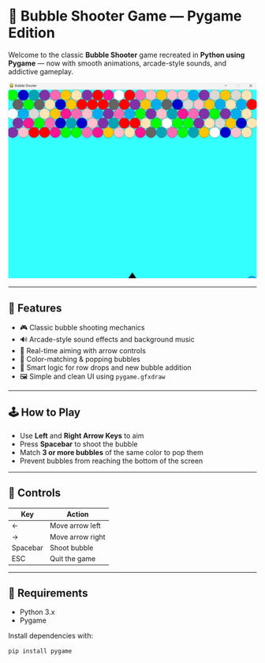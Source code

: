 # 🎯 Bubble Shooter Game — Pygame Edition

Welcome to the classic **Bubble Shooter** game recreated in **Python using Pygame** — now with smooth animations, arcade-style sounds, and addictive gameplay.

![Bubble Shooter Screenshot](Game.png) <!-- Optional: Add your game screenshot here -->

---

## 🚀 Features

- 🎮 Classic bubble shooting mechanics
- 🔊 Arcade-style sound effects and background music
- 🎯 Real-time aiming with arrow controls
- 🎨 Color-matching & popping bubbles
- 🧠 Smart logic for row drops and new bubble addition
- 🖼️ Simple and clean UI using `pygame.gfxdraw`

---

## 🕹️ How to Play

- Use **Left** and **Right Arrow Keys** to aim
- Press **Spacebar** to shoot the bubble
- Match **3 or more bubbles** of the same color to pop them
- Prevent bubbles from reaching the bottom of the screen

---

## 🧩 Controls

| Key | Action           |
|-----|------------------|
| ←   | Move arrow left  |
| →   | Move arrow right |
| Spacebar | Shoot bubble   |
| ESC | Quit the game    |

---

## 🔧 Requirements

- Python 3.x
- Pygame

Install dependencies with:

```bash
pip install pygame
